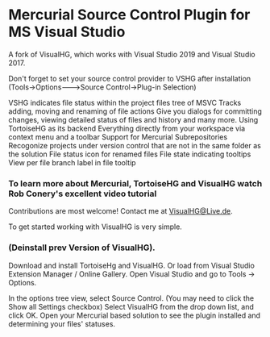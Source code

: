 # Mercurial Source Control Plugin for MS Visual Studio

A fork of VisualHG, which works with Visual Studio 2019 and Visual Studio 2017.

Don't forget to set your source control provider to VSHG after installation (Tools->Options--->Source Control->Plug-in Selection)

VSHG indicates file status within the project files tree of MSVC
Tracks adding, moving and renaming of file actions
Give you dialogs for committing changes, viewing detailed status of files and history and many more. Using TortoiseHG as its backend
Everything directly from your workspace via context menu and a toolbar
Support for Mercurial Subrepositories
Recogonize projects under version control that are not in the same folder as the solution
File status icon for renamed files
File state indicating tooltips
View per file branch label in file tooltip

### To learn more about Mercurial, TortoiseHG and VisualHG watch Rob Conery's excellent video tutorial

Contributions are most welcome! Contact me at VisualHG@Live.de.

To get started working with VisualHG is very simple.

### (Deinstall prev Version of VisualHG).
Download and install TortoiseHg and VisualHG. Or load from Visual Studio Extension Manager / Online Gallery.
Open Visual Studio and go to Tools -> Options.

In the options tree view, select Source Control. (You may need to click the Show all Settings checkbox)
Select VisualHG from the drop down list, and click OK.
Open your Mercurial based solution to see the plugin installed and determining your files' statuses.
